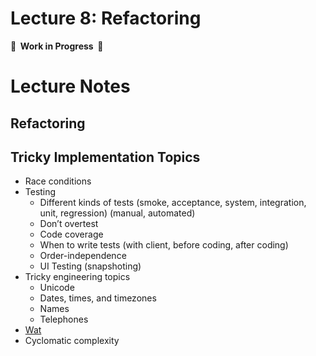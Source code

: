 # Lecture 8: Refactoring

**🚧  Work in Progress  🚧**

# Lecture Notes

## Refactoring

## Tricky Implementation Topics

- Race conditions
- Testing
  - Different kinds of tests (smoke, acceptance, system, integration, unit, regression) (manual, automated)
  - Don’t overtest
  - Code coverage
  - When to write tests (with client, before coding, after coding)
  - Order-independence
  - UI Testing (snapshoting)
- Tricky engineering topics
  - Unicode
  - Dates, times, and timezones
  - Names
  - Telephones
- [Wat](https://www.destroyallsoftware.com/talks/wat)
- Cyclomatic complexity
